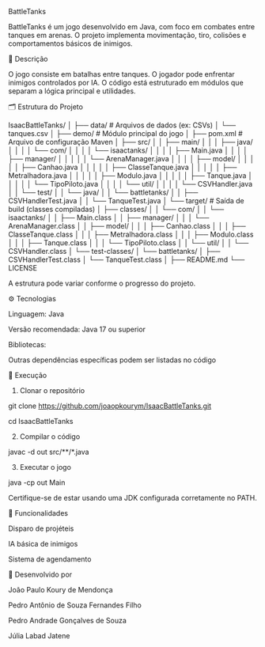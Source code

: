 BattleTanks

BattleTanks é um jogo desenvolvido em Java, com foco em combates entre tanques em arenas.
O projeto implementa movimentação, tiro, colisões e comportamentos básicos de inimigos.


📘 Descrição

O jogo consiste em batalhas entre tanques.
O jogador pode enfrentar inimigos controlados por IA.
O código está estruturado em módulos que separam a lógica principal e utilidades.


🗂 Estrutura do Projeto

IsaacBattleTanks/
│
├── data/                     # Arquivos de dados (ex: CSVs)
│   └── tanques.csv
│
├── demo/                     # Módulo principal do jogo
│   ├── pom.xml               # Arquivo de configuração Maven
│   ├── src/
│   │   ├── main/
│   │   │   ├── java/
│   │   │   │   └── com/
│   │   │   │       └── isaactanks/
│   │   │   │           ├── Main.java
│   │   │   │           ├── manager/
│   │   │   │           │   └── ArenaManager.java
│   │   │   │           ├── model/
│   │   │   │           │   ├── Canhao.java
│   │   │   │           │   ├── ClasseTanque.java
│   │   │   │           │   ├── Metralhadora.java
│   │   │   │           │   ├── Modulo.java
│   │   │   │           │   ├── Tanque.java
│   │   │   │           │   └── TipoPiloto.java
│   │   │   │           └── util/
│   │   │   │               └── CSVHandler.java
│   │   └── test/
│   │       └── java/
│   │           └── battletanks/
│   │               ├── CSVHandlerTest.java
│   │               └── TanqueTest.java
│   └── target/               # Saída de build (classes compiladas)
│       ├── classes/
│       │   └── com/
│       │       └── isaactanks/
│       │           ├── Main.class
│       │           ├── manager/
│       │           │   └── ArenaManager.class
│       │           ├── model/
│       │           │   ├── Canhao.class
│       │           │   ├── ClasseTanque.class
│       │           │   ├── Metralhadora.class
│       │           │   ├── Modulo.class
│       │           │   ├── Tanque.class
│       │           │   └── TipoPiloto.class
│       │           └── util/
│       │               └── CSVHandler.class
│       └── test-classes/
│           └── battletanks/
│               ├── CSVHandlerTest.class
│               └── TanqueTest.class
│
├── README.md
└── LICENSE


A estrutura pode variar conforme o progresso do projeto.


⚙️ Tecnologias

Linguagem: Java

Versão recomendada: Java 17 ou superior

Bibliotecas:

Outras dependências específicas podem ser listadas no código


🚀 Execução
1. Clonar o repositório

git clone https://github.com/joaopkourym/IsaacBattleTanks.git

cd IsaacBattleTanks

2. Compilar o código

javac -d out src/**/*.java

3. Executar o jogo

java -cp out Main

Certifique-se de estar usando uma JDK configurada corretamente no PATH.


🔧 Funcionalidades

Disparo de projéteis

IA básica de inimigos

Sistema de agendamento


👥 Desenvolvido por

João Paulo Koury de Mendonça

Pedro Antônio de Souza Fernandes Filho

Pedro Andrade Gonçalves de Souza

Júlia Labad Jatene




